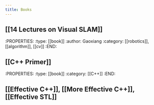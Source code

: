 ```yaml
---
title: Books
---
```


## [[14 Lectures on Visual SLAM]]
:PROPERTIES:
:type: [[book]]
:author: Gaoxiang
:category: [[robotics]], [[algorithm]], [[cv]]
:END:
## [[C++ Primer]]
:PROPERTIES:
:type: [[book]]
:category: [[C++]]
:END:
## [[Effective C++]], [[More Effective C++]], [[Effective STL]]
##

